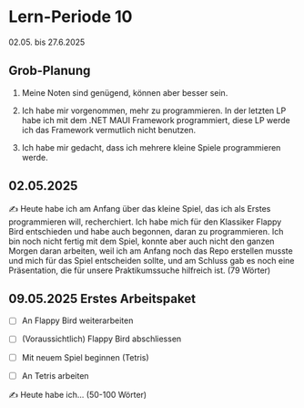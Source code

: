 # Lern-Periode 10

02.05. bis 27.6.2025

## Grob-Planung

1. Meine Noten sind genügend, können aber besser sein.
  
2. Ich habe mir vorgenommen, mehr zu programmieren. In der letzten LP habe ich mit dem .NET MAUI Framework programmiert, diese LP werde ich das Framework vermutlich nicht benutzen.
  
3. Ich habe mir gedacht, dass ich mehrere kleine Spiele programmieren werde.
  

## 02.05.2025

✍️ Heute habe ich am Anfang über das kleine Spiel, das ich als Erstes programmieren will, recherchiert. Ich habe mich für den Klassiker Flappy Bird entschieden und habe auch begonnen, daran zu programmieren. Ich bin noch nicht fertig mit dem Spiel, konnte aber auch nicht den ganzen Morgen daran arbeiten, weil ich am Anfang noch das Repo erstellen musste und mich für das Spiel entscheiden sollte, und am Schluss gab es noch eine Präsentation, die für unsere Praktikumssuche hilfreich ist. (79 Wörter)

## 09.05.2025 Erstes Arbeitspaket

- [ ] An Flappy Bird weiterarbeiten
- [ ] (Voraussichtlich) Flappy Bird abschliessen
- [ ] Mit neuem Spiel beginnen (Tetris)
- [ ] An Tetris arbeiten
      

✍️ Heute habe ich... (50-100 Wörter)
